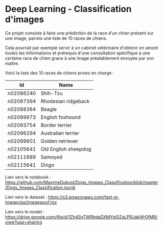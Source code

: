 # Deep Learning - Classification d'images

Ce projet consiste à faire une prédiction de la race d'un chien présent sur une image, parmis une liste de 10 races de chiens.

Cela pourrait par exemple servir à un cabinet vétérinaire d'obtenir en amont toutes les informations et prérequis d'une consultation spécifique à une certaine race de chien grace à une image préalablement envoyée par son maître.

Voici la liste des 10 races de chiens prises en charge :

| Id | Name |
| --- | --- |
| n02086240 | Shih-Tzu |
| n02087394 | Rhodesian ridgeback |
| n02088364 | Beagle |
| n02089973 | English foxhound |
| n02093754 | Border terrier |
| n02096294 | Australian terrier |
| n02099601 | Golden retriever |
| n02105641 | Old English sheepdog |
| n02111889 | Samoyed |
| n02115641 | Dingo |

Lien vers le notebook : https://github.com/MaximeDubost/Dogs_Images_Classification/blob/master/Dogs_Images_Classification.ipynb

Lien vers le dataset : https://s3.amazonaws.com/fast-ai-imageclas/imagewoof.tgz

Lien vers le model : https://drive.google.com/file/d/1Zh4SnTWRhdaDXMYpl0ZaLPRJakWr0fMR/view?usp=sharing
